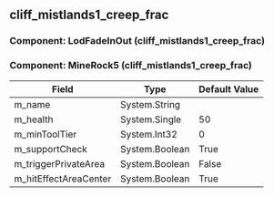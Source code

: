 ## cliff_mistlands1_creep_frac

### Component: LodFadeInOut (cliff_mistlands1_creep_frac)

### Component: MineRock5 (cliff_mistlands1_creep_frac)

|Field|Type|Default Value|
|---|---|---|
|m_name|System.String||
|m_health|System.Single|50|
|m_minToolTier|System.Int32|0|
|m_supportCheck|System.Boolean|True|
|m_triggerPrivateArea|System.Boolean|False|
|m_hitEffectAreaCenter|System.Boolean|True|

